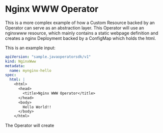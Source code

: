 # Nginx WWW Operator

This is a more complex example of how a Custom Resource backed by an Operator can serve as
an abstraction layer. This Operator will use an nginxwww resource, which mainly contains a
static webpage definition and creates a nginx Deployment backed by a ConfigMap which holds
the html.

This is an example input:
```yaml
apiVersion: "sample.javaoperatorsdk/v1"
kind: NginxWww
metadata:
  name: mynginx-hello
spec:
  html: |
    <html>
      <head>
        <title>Nginx WWW Operator</title>
      </head>
      <body>
        Hello World!!
      </body>
    </html>
```

The Operator will create 
